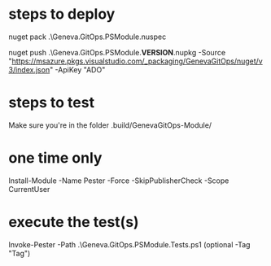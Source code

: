 # steps to deploy

nuget pack .\Geneva.GitOps.PSModule.nuspec

nuget push .\Geneva.GitOps.PSModule.**VERSION**.nupkg -Source "https://msazure.pkgs.visualstudio.com/_packaging/GenevaGitOps/nuget/v3/index.json" -ApiKey "ADO"

# steps to test

Make sure you're in the folder .build/GenevaGitOps-Module/

# one time only
Install-Module -Name Pester -Force -SkipPublisherCheck -Scope CurrentUser

# execute the test(s)
Invoke-Pester -Path .\Geneva.GitOps.PSModule.Tests.ps1  (optional -Tag "Tag")